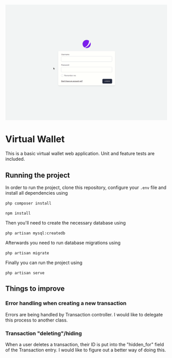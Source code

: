 ![gif of project in action](https://github.com/JanisLeja96/VirtualWallet/blob/master/VirtualWallet.gif)

# Virtual Wallet

This is a basic virtual wallet web application. Unit and feature tests are included.
  
## Running the project

In order to run the project, clone this repository, configure your `.env` file and install all dependencies using

`php composer install`

`npm install`

Then you'll need to create the necessary database using

`php artisan mysql:createdb`

Afterwards you need to run database migrations using  

`php artisan migrate`

Finally you can run the project using  

`php artisan serve` 

## Things to improve  

### Error handling when creating a new transaction  

Errors are being handled by Transaction controller. I would like to delegate this process to another class.

### Transaction "deleting"/hiding

When a user deletes a transaction, their ID is put into the "hidden_for" field of the Transaction entry.
I would like to figure out a better way of doing this.
